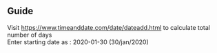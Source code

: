 ## Guide
Visit https://www.timeanddate.com/date/dateadd.html to calculate total number of days <br />
Enter starting date as : 2020-01-30 (30/jan/2020)
